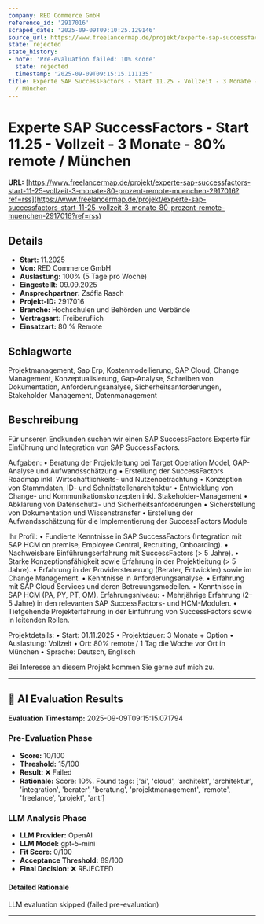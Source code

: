 ```yaml
---
company: RED Commerce GmbH
reference_id: '2917016'
scraped_date: '2025-09-09T09:10:25.129146'
source_url: https://www.freelancermap.de/projekt/experte-sap-successfactors-start-11-25-vollzeit-3-monate-80-prozent-remote-muenchen-2917016?ref=rss
state: rejected
state_history:
- note: 'Pre-evaluation failed: 10% score'
  state: rejected
  timestamp: '2025-09-09T09:15:15.111135'
title: Experte SAP SuccessFactors - Start 11.25 - Vollzeit - 3 Monate - 80% remote
  / München
---
```



# Experte SAP SuccessFactors - Start 11.25 - Vollzeit - 3 Monate - 80% remote / München
**URL:** [https://www.freelancermap.de/projekt/experte-sap-successfactors-start-11-25-vollzeit-3-monate-80-prozent-remote-muenchen-2917016?ref=rss](https://www.freelancermap.de/projekt/experte-sap-successfactors-start-11-25-vollzeit-3-monate-80-prozent-remote-muenchen-2917016?ref=rss)
## Details
- **Start:** 11.2025
- **Von:** RED Commerce GmbH
- **Auslastung:** 100% (5 Tage pro Woche)
- **Eingestellt:** 09.09.2025
- **Ansprechpartner:** Zsófia Rasch
- **Projekt-ID:** 2917016
- **Branche:** Hochschulen und Behörden und Verbände
- **Vertragsart:** Freiberuflich
- **Einsatzart:** 80
                                                % Remote

## Schlagworte
Projektmanagement, Sap Erp, Kostenmodellierung, SAP Cloud, Change Management, Konzeptualisierung, Gap-Analyse, Schreiben von Dokumentation, Anforderungsanalyse, Sicherheitsanforderungen, Stakeholder Management, Datenmanagement

## Beschreibung
Für unseren Endkunden suchen wir einen SAP SuccessFactors Experte für Einführung und Integration von SAP SuccessFactors.

Aufgaben:
• Beratung der Projektleitung bei Target Operation Model, GAP-Analyse und Aufwandsschätzung
• Erstellung der SuccessFactors Roadmap inkl. Wirtschaftlichkeits- und Nutzenbetrachtung
• Konzeption von Stammdaten, ID- und Schnittstellenarchitektur
• Entwicklung von Change- und Kommunikationskonzepten inkl. Stakeholder-Management
• Abklärung von Datenschutz- und Sicherheitsanforderungen
• Sicherstellung von Dokumentation und Wissenstransfer
• Erstellung der Aufwandsschätzung für die Implementierung der SuccessFactors Module

Ihr Profil:
• Fundierte Kenntnisse in SAP SuccessFactors (Integration mit SAP HCM on premise, Employee Central, Recruiting, Onboarding).
• Nachweisbare Einführungserfahrung mit SuccessFactors (> 5 Jahre).
• Starke Konzeptionsfähigkeit sowie Erfahrung in der Projektleitung (> 5 Jahre).
• Erfahrung in der Providersteuerung (Berater, Entwickler) sowie im Change Management.
• Kenntnisse in Anforderungsanalyse.
• Erfahrung mit SAP Cloud Services und deren Betreuungsmodellen.
• Kenntnisse in SAP HCM (PA, PY, PT, OM).
Erfahrungsniveau:
• Mehrjährige Erfahrung (2–5 Jahre) in den relevanten SAP SuccessFactors- und HCM-Modulen.
• Tiefgehende Projekterfahrung in der Einführung von SuccessFactors sowie in leitenden Rollen.

Projektdetails:
• Start: 01.11.2025
• Projektdauer: 3 Monate + Option
• Auslastung: Vollzeit
• Ort: 80% remote / 1 Tag die Woche vor Ort in München
• Sprache: Deutsch, Englisch

Bei Interesse an diesem Projekt kommen Sie gerne auf mich zu.

---

## 🤖 AI Evaluation Results

**Evaluation Timestamp:** 2025-09-09T09:15:15.071794

### Pre-Evaluation Phase
- **Score:** 10/100
- **Threshold:** 15/100
- **Result:** ❌ Failed
- **Rationale:** Score: 10%. Found tags: ['ai', 'cloud', 'architekt', 'architektur', 'integration', 'berater', 'beratung', 'projektmanagement', 'remote', 'freelance', 'projekt', 'ant']

### LLM Analysis Phase
- **LLM Provider:** OpenAI
- **LLM Model:** gpt-5-mini
- **Fit Score:** 0/100
- **Acceptance Threshold:** 89/100
- **Final Decision:** ❌ REJECTED

#### Detailed Rationale
LLM evaluation skipped (failed pre-evaluation)

---
